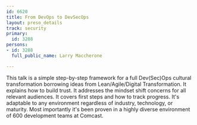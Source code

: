 ```yaml
---
id: 6620
title: From DevOps to DevSecOps
layout: preso_details
track: security
primary:
  id: 3288
persons:
- id: 3288
  full_public_name: Larry Maccherone

---
```

This talk is a simple step-by-step framework for a full Dev(Sec)Ops cultural transformation borrowing ideas from Lean/Agile/Digital Transformation. It explains how to build trust. It addresses the mindset shift concerns for all relevant audiences. It covers first steps and how to track progress. It's adaptable to any environment regardless of industry, technology, or maturity. Most importantly it's been proven in a highly diverse environment of 600 development teams at Comcast.
